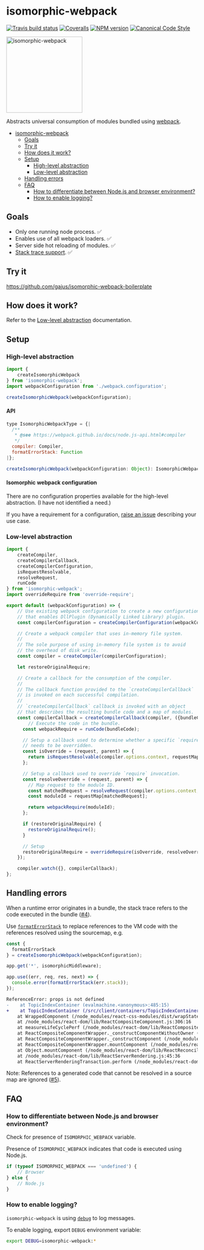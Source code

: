 <a name="isomorphic-webpack"></a>
# isomorphic-webpack

[![Travis build status](http://img.shields.io/travis/gajus/isomorphic-webpack/master.svg?style=flat-square)](https://travis-ci.org/gajus/isomorphic-webpack)
[![Coveralls](https://img.shields.io/coveralls/gajus/isomorphic-webpack.svg?style=flat-square)](https://coveralls.io/github/gajus/isomorphic-webpack)
[![NPM version](http://img.shields.io/npm/v/isomorphic-webpack.svg?style=flat-square)](https://www.npmjs.org/package/isomorphic-webpack)
[![Canonical Code Style](https://img.shields.io/badge/code%20style-canonical-blue.svg?style=flat-square)](https://github.com/gajus/canonical)

<img src='https://cdn.rawgit.com/gajus/isomorphic-webpack/master/.README/isomorphic-webpack.svg' height='200' alt='isomorphic-webpack' />

Abstracts universal consumption of modules bundled using [webpack](https://github.com/webpack/webpack).

* [isomorphic-webpack](#isomorphic-webpack)
    * [Goals](#isomorphic-webpack-goals)
    * [Try it](#isomorphic-webpack-try-it)
    * [How does it work?](#isomorphic-webpack-how-does-it-work)
    * [Setup](#isomorphic-webpack-setup)
        * [High-level abstraction](#isomorphic-webpack-setup-high-level-abstraction)
        * [Low-level abstraction](#isomorphic-webpack-setup-low-level-abstraction)
    * [Handling errors](#isomorphic-webpack-handling-errors)
    * [FAQ](#isomorphic-webpack-faq)
        * [How to differentiate between Node.js and browser environment?](#isomorphic-webpack-faq-how-to-differentiate-between-node-js-and-browser-environment)
        * [How to enable logging?](#isomorphic-webpack-faq-how-to-enable-logging)


<a name="isomorphic-webpack-goals"></a>
## Goals

* Only one running node process. ✅
* Enables use of all webpack loaders. ✅
* Server side hot reloading of modules. ✅
* [Stack trace support](https://github.com/gajus/isomorphic-webpack/issues/4). ✅

<a name="isomorphic-webpack-try-it"></a>
## Try it

https://github.com/gajus/isomorphic-webpack-boilerplate

<a name="isomorphic-webpack-how-does-it-work"></a>
## How does it work?

Refer to the [Low-level abstraction](#isomorphic-webpack-setup-low-level-abstraction) documentation.

<a name="isomorphic-webpack-setup"></a>
## Setup

<a name="isomorphic-webpack-setup-high-level-abstraction"></a>
### High-level abstraction

```js
import {
	createIsomorphicWebpack
} from 'isomorphic-webpack';
import webpackConfiguration from './webpack.configuration';

createIsomorphicWebpack(webpackConfiguration);
```

<a name="isomorphic-webpack-setup-high-level-abstraction-api"></a>
#### API

```js
type IsomorphicWebpackType = {|
  /**
   * @see https://webpack.github.io/docs/node.js-api.html#compiler
   */
  compiler: Compiler,
  formatErrorStack: Function
|};

createIsomorphicWebpack(webpackConfiguration: Object): IsomorphicWebpackType;
```

<a name="isomorphic-webpack-setup-high-level-abstraction-isomorphic-webpack-configuration"></a>
#### Isomorphic webpack configuration

There are no configuration properties available for the high-level abstraction. (I have not identified a need.)

If you have a requirement for a configuration, [raise an issue](https://github.com/gajus/isomorphic-webpack/issues/new?title=configuration%20request:&body=configuration%20name:%0aconfiguration%20use%20case:%0adefault%20value:) describing your use case.

<!--
```json
{
  "additionalProperties": false,
  "properties": {},
  "type": "object"
}

```
-->

<a name="isomorphic-webpack-setup-low-level-abstraction"></a>
### Low-level abstraction

```js
import {
	createCompiler,
	createCompilerCallback,
	createCompilerConfiguration,
	isRequestResolvable,
	resolveRequest,
	runCode
} from 'isomorphic-webpack';
import overrideRequire from 'override-require';

export default (webpackConfiguration) => {
	// Use existing webpack configuration to create a new configuration
	// that enables DllPlugin (Dynamically Linked Library) plugin.
	const compilerConfiguration = createCompilerConfiguration(webpackConfiguration);

	// Create a webpack compiler that uses in-memory file system.
	//
	// The sole purpose of using in-memory file system is to avoid
	// the overhead of disk write.
	const compiler = createCompiler(compilerConfiguration);

	let restoreOriginalRequire;

	// Create a callback for the consumption of the compiler.
	//
	// The callback function provided to the `createCompilerCallback`
	// is invoked on each successful compilation.
	//
	// `createCompilerCallback` callback is invoked with an object
	// that describes the resulting bundle code and a map of modules.
	const compilerCallback = createCompilerCallback(compiler, ({bundleCode, requestMap}) => {
		// Execute the code in the bundle.
	  const webpackRequire = runCode(bundleCode);

	  // Setup a callback used to determine whether a specific `require` invocation
	  // needs to be overridden.
	  const isOverride = (request, parent) => {
	    return isRequestResolvable(compiler.options.context, requestMap, request, parent.filename);
	  };

	  // Setup a callback used to override `require` invocation.
	  const resolveOverride = (request, parent) => {
	  	// Map request to the module ID.
	    const matchedRequest = resolveRequest(compiler.options.context, requestMap, request, parent.filename);
	    const moduleId = requestMap[matchedRequest];

	    return webpackRequire(moduleId);
	  };

	  if (restoreOriginalRequire) {
	    restoreOriginalRequire();
	  }

	  // Setup
	  restoreOriginalRequire = overrideRequire(isOverride, resolveOverride);
	});

	compiler.watch({}, compilerCallback);
};
```


<a name="isomorphic-webpack-handling-errors"></a>
## Handling errors

When a runtime error originates in a bundle, the stack trace refers to the code executed in the bundle ([#4](https://github.com/gajus/isomorphic-webpack/issues/4)).

Use [`formatErrorStack`](#api) to replace references to the VM code with the references resolved using the sourcemap, e.g.

```js
const {
  formatErrorStack
} = createIsomorphicWebpack(webpackConfiguration);

app.get('*', isomorphicMiddleware);

app.use((err, req, res, next) => {
  console.error(formatErrorStack(err.stack));
});
```

```diff
ReferenceError: props is not defined
-    at TopicIndexContainer (evalmachine.<anonymous>:485:15)
+    at TopicIndexContainer (/src/client/containers/TopicIndexContainer/index.js:14:14)
    at WrappedComponent (/node_modules/react-css-modules/dist/wrapStatelessFunction.js:55:38)
    at /node_modules/react-dom/lib/ReactCompositeComponent.js:306:16
    at measureLifeCyclePerf (/node_modules/react-dom/lib/ReactCompositeComponent.js:75:12)
    at ReactCompositeComponentWrapper._constructComponentWithoutOwner (/node_modules/react-dom/lib/ReactCompositeComponent.js:305:14)
    at ReactCompositeComponentWrapper._constructComponent (/node_modules/react-dom/lib/ReactCompositeComponent.js:280:21)
    at ReactCompositeComponentWrapper.mountComponent (/node_modules/react-dom/lib/ReactCompositeComponent.js:188:21)
    at Object.mountComponent (/node_modules/react-dom/lib/ReactReconciler.js:46:35)
    at /node_modules/react-dom/lib/ReactServerRendering.js:45:36
    at ReactServerRenderingTransaction.perform (/node_modules/react-dom/lib/Transaction.js:140:20)
```

Note: References to a generated code that cannot be resolved in a source map are ignored ([#5](https://github.com/gajus/isomorphic-webpack/issues/5)).


<a name="isomorphic-webpack-faq"></a>
## FAQ

<a name="isomorphic-webpack-faq-how-to-differentiate-between-node-js-and-browser-environment"></a>
### How to differentiate between Node.js and browser environment?

Check for presence of `ISOMORPHIC_WEBPACK` variable.

Presence of `ISOMORPHIC_WEBPACK` indicates that code is executed using Node.js.

```js
if (typeof ISOMORPHIC_WEBPACK === 'undefined') {
	// Browser
} else {
	// Node.js
}
```

<a name="isomorphic-webpack-faq-how-to-enable-logging"></a>
### How to enable logging?

`isomorphic-webpack` is using [`debug`](https://www.npmjs.com/package/debug) to log messages.

To enable logging, export `DEBUG` environment variable:

```sh
export DEBUG=isomorphic-webpack:*
```

